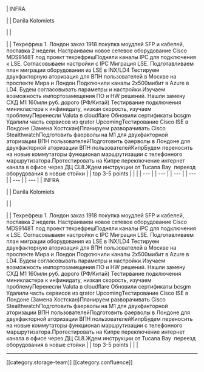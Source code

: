 





| INFRA

 | 
| Danila Kolomiets

 | 
|    

 | 
| Техрефреш 1. Лондон заказ 1918 покупка моудлей SFP и кабелей, поставка 2 недели. Настраиваем новое сетевое оборудование Cisco MDS9148T под проект техрефрешПодняли каналы IPC для подключения к LSE. Согласовываем настройки c IPC Миграция LSE. Подготавливаем план миграции оборудования из LSE в INX/LD4 Тестируем двухфакторную аторизация для ВПН пользователей в Москве на проспекте Мира и Лондон Подключили каналы 2х500мибит в Azure в LD4. Будем согласовывать параметры и настройки.Изучаем возможность импортозамещения ПО и HW решений. Нашли замену СХД М1 160млн руб. дорого (РФ/Китай) Тестирвание подключения миникластера к инфинидату, низкая скорость, изучаем проблемуПеренесли Valuta в cloudflare Обновили сертификаты bcsgm Удалили часть сервисов из qrator UpcomingТестирование Cisco ISE в Лондоне (Замена Хостскан)Планируем разворачивать Cisco StealthwatchПодготовить фаерволы на М1 для двухфакторной аторизации ВПН пользователейПодготовить фаерволы в Лондоне для двухфакторной аторизации ВПН пользователейКипрБудем переносить на новые коммутаторы функционал маршрутизации с телефонного маршрутизатора.Протестировать на Кипре переключение интернет канала в офисе через ДЦ CL8.Ждем инструкции от Tucana Bay  переезд оборудования в новые стойки | 
| top 3-5 points | 
|  | 
|  --- | 
|  --- | 
|  --- | 
|  --- | 
|  --- | 
|  --- | 
| INFRA

 | 
| Danila Kolomiets

 | 
|    

 | 
| Техрефреш 1. Лондон заказ 1918 покупка моудлей SFP и кабелей, поставка 2 недели. Настраиваем новое сетевое оборудование Cisco MDS9148T под проект техрефрешПодняли каналы IPC для подключения к LSE. Согласовываем настройки c IPC Миграция LSE. Подготавливаем план миграции оборудования из LSE в INX/LD4 Тестируем двухфакторную аторизация для ВПН пользователей в Москве на проспекте Мира и Лондон Подключили каналы 2х500мибит в Azure в LD4. Будем согласовывать параметры и настройки.Изучаем возможность импортозамещения ПО и HW решений. Нашли замену СХД М1 160млн руб. дорого (РФ/Китай) Тестирвание подключения миникластера к инфинидату, низкая скорость, изучаем проблемуПеренесли Valuta в cloudflare Обновили сертификаты bcsgm Удалили часть сервисов из qrator UpcomingТестирование Cisco ISE в Лондоне (Замена Хостскан)Планируем разворачивать Cisco StealthwatchПодготовить фаерволы на М1 для двухфакторной аторизации ВПН пользователейПодготовить фаерволы в Лондоне для двухфакторной аторизации ВПН пользователейКипрБудем переносить на новые коммутаторы функционал маршрутизации с телефонного маршрутизатора.Протестировать на Кипре переключение интернет канала в офисе через ДЦ CL8.Ждем инструкции от Tucana Bay  переезд оборудования в новые стойки | 
| top 3-5 points | 
|  | 







*****

[[category.storage-team]] 
[[category.confluence]] 
